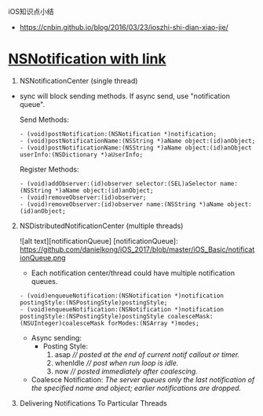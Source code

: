 iOS知识点小结
* https://cnbin.github.io/blog/2016/03/23/ioszhi-shi-dian-xiao-jie/

# [NSNotification with link](https://developer.apple.com/library/content/documentation/Cocoa/Conceptual/Notifications/Articles/Notifications.html#//apple_ref/doc/uid/20000215-BCICIHGE)

1. NSNotificationCenter (single thread)

  * sync will block sending methods. If async send, use "notification queue".

    Send Methods:
    ```
    - (void)postNotification:(NSNotification *)notification;
    - (void)postNotificationName:(NSString *)aName object:(id)anObject;
    - (void)postNotificationName:(NSString *)aName object:(id)anObject userInfo:(NSDictionary *)aUserInfo;
    ```
    Register Methods:
    ```
    - (void)addObserver:(id)observer selector:(SEL)aSelector name:(NSString *)aName object:(id)anObject;
    - (void)removeObserver:(id)observer;
    - (void)removeObserver:(id)observer name:(NSString *)aName object:(id)anObject;
    ```

2. NSDistributedNotificationCenter (multiple threads)

    ![alt text][notificationQueue]
    [notificationQueue]: https://github.com/danielkong/iOS_2017/blob/master/iOS_Basic/notificationQueue.png

    * Each notification center/thread could have multiple notification queues.

    ```
    - (void)enqueueNotification:(NSNotification *)notification postingStyle:(NSPostingStyle)postingStyle;
    - (void)enqueueNotification:(NSNotification *)notification postingStyle:(NSPostingStyle)postingStyle coalesceMask:(NSUInteger)coalesceMask forModes:(NSArray *)modes;
    ```

      * Async sending:
        * Posting Style:
            1. asap _// posted at the end of current notif callout or timer._
            2. whenIdle _// post when run loop is idle._
            3. now  _// posted immediately after coalescing._
      * Coalesce Notification: _The server queues only the last notification of the specified name and object; earlier notifications are dropped._

3. Delivering Notifications To Particular Threads 


